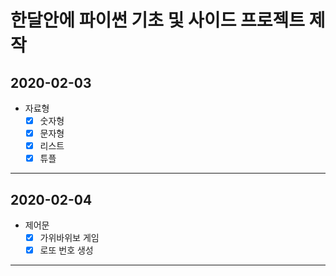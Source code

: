 # 한달안에 파이썬 기초 및 사이드 프로젝트 제작
## __2020-02-03__
* 자료형
  - [X] 숫자형
  - [X] 문자형
  - [X] 리스트
  - [X] 튜플
* * *
## __2020-02-04__
* 제어문
  - [X] 가위바위보 게임
  - [X] 로또 번호 생성
* * *